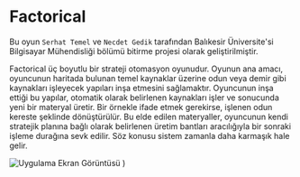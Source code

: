 
# Factorical

Bu oyun `Serhat Temel` ve `Necdet Gedik` tarafından Balıkesir Üniversite'si Bilgisayar Mühendisliği bölümü bitirme projesi olarak geliştirilmiştir.

Factorical üç boyutlu bir strateji otomasyon oyunudur. Oyunun ana amacı, oyuncunun haritada bulunan temel kaynaklar üzerine odun veya demir gibi kaynakları işleyecek yapıları inşa
etmesini sağlamaktır. Oyuncunun inşa ettiği bu yapılar, otomatik olarak belirlenen kaynakları işler ve sonucunda yeni bir materyal üretir. Bir örnekle ifade etmek gerekirse, işlenen odun
kereste şeklinde dönüştürülür. Bu elde edilen materyaller, oyuncunun kendi stratejik planına bağlı olarak belirlenen üretim
bantları aracılığıyla bir sonraki işleme durağına sevk edilir. Söz konusu sistem zamanla daha karmaşık hale gelir.

![Uygulama Ekran Görüntüsü](![gündüz](https://github.com/serhattemel/Factory-Game-3D/assets/53862681/275f116e-d16d-4a75-81e0-b57382056621))
)


